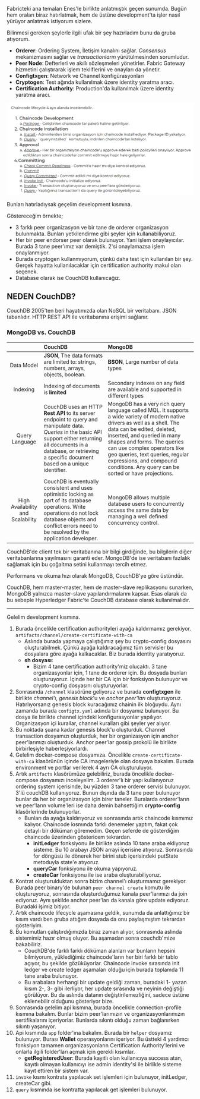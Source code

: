 Fabricteki ana temaları Enes'le birlikte anlatmıştık geçen sunumda. Bugün hem oraları biraz hatırlatmak, hem de üstüne development'ta işler nasıl yürüyor anlatmak istiyorum sizlere.

Bilinmesi gereken şeylerle ilgili ufak bir şey hazırladım bunu da gruba atıyorum.

- **Orderer**: Ordering System, İletişim kanalını sağlar. _Consensus_ mekanizmasını sağlar ve _transactionların_ yürütülmesinden sorumludur.
- **Peer Node**: Defterleri ve akıllı sözleşmeleri yönetirler. Fabric Gateway hizmetini çalıştırarak işlem tekliflerini ve onayları da yönetir.
- **Configtxgen**: Network ve Channel konfigürasyonları
- **Cryptogen**: Test ağında kullanılmak üzere identity yaratma aracı.
- **Certification Authority**: Production'da kullanılmak üzere identity yaratma aracı.

![Alt text](./assets/lifecycle-of-chaincode.png)

Bunları hatırladıysak geçelim development kısmına.

Göstereceğim örnekte;

- 3 farklı peer organizasyon ve bir tane de orderer organizasyon bulunmakta. Bunları yetkilendirme gibi şeyler için kullanabiliyoruz.
- Her bir peer endorser peer olarak bulunuyor. Yani işlem onaylayıcılar. Burada 3 tane peer'ımız var demiştik. 2'si onaylamazsa işlem onaylanmıyor.
- Burada cryptogen kullanmıyorum, çünkü daha test için kullanılan bir şey. Gerçek hayatta kullanılacaklar için certification authority makul olan seçenek.
- Database olarak ise CouchDB kullanıcağız.

## NEDEN CouchDB?

CouchDB 2005'ten beri hayatımızda olan NoSQL bir veritabanı. JSON tabanlıdır. HTTP REST API ile veritabanına erişimi sağlanır.

### **MongoDB vs. CouchDB**

|                                   | CouchDB                                                                                                                                                                                                                                 | MongoDB                                                                                                                                                                                                                                                                                                                                                                      |
| :-------------------------------: | :-------------------------------------------------------------------------------------------------------------------------------------------------------------------------------------------------------------------------------------- | :--------------------------------------------------------------------------------------------------------------------------------------------------------------------------------------------------------------------------------------------------------------------------------------------------------------------------------------------------------------------------- |
|            Data Model             | **JSON**, The data formats are limited to: strings, numbers, arrays, objects, boolean.                                                                                                                                                  | **BSON**, Large number of data types                                                                                                                                                                                                                                                                                                                                         |
|             Indexing              | Indexing of documents is **limited**                                                                                                                                                                                                    | Secondary indexes on any field are available and supported in different types                                                                                                                                                                                                                                                                                                |
|          Query Language           | CouchDB uses an HTTP **Rest API** to its server endpoint to query and manipulate data. _Queries_ in the basic API support either returning all documents in a database, or retrieving a specific document based on a unique identifier. | MongoDB has a very rich query language called MQL. It supports a wide variety of modern native drivers as well as a shell. The data can be edited, deleted, inserted, and queried in many shapes and forms. The queries can use complex operators like geo queries, text queries, regular expressions, and compound conditions. Any query can be sorted or have projections. |
| High Availability and Scalability | CouchDB is eventually consistent and uses optimistic locking as part of its database operations. Write operations do not lock database objects and conflict errors need to be resolved by the application developer.                    | MongoDB allows multiple database users to concurrently access the same data by managing a well defined concurrency control.                                                                                                                                                                                                                                                  |

CouchDB'de client tek bir veritabanına bir bilgi girdiğinde, bu bilgilerin diğer veritabanlarına yayılmasını garanti eder. MongoDB'de ise veritabanı fazlalık sağlamak için bu çoğaltma setini kullanmayı tercih etmez.

Performans ve okuma hızı olarak MongoDB, CouchDB'ye göre üstündür.

CouchDB, hem master-master, hem de master-slave replikasyonu sunarken, MongoDB yalnızca master-slave yapılandırmalarını kapsar. Esas olarak da bu sebeple Hyperledger Fabric'te CouchDB database olarak kullanılmalıdır.

---

Gelelim development kısmına.

1. Burada öncelikle certification authorityleri ayağa kaldırmamız gerekiyor. `artifacts/channel/create-certificate-with-ca`
   - Aslında burada yapmaya çalıştığımız şey bu crypto-config dosyasını oluşturabilmek. Çünkü ayağa kaldıracağımız tüm servisler bu dosyalara göre ayağa kalkacaklar. Biz burada identity yaratıyoruz.
   - **sh dosyası**:
     - Bizim 4 tane certification authority'miz olucaktı. 3 tane organizasyonlar için, 1 tane de orderer için. Bu dosyada bunları oluşturuyoruz. İçinde her bir CA için bir fonksiyon bulunuyor ve crypto-config dosyasını oluşturuyorlar.
2. Sonrasında `/channel` klasörüne geliyoruz ve burada **configtxgen** ile birlikte _channel'ı_, _genesis block_'u ve _anchor peer'ları_ oluşturuyoruz. Hatırlıyorsanız genesis block kuracağımız chainin ilk bloğuydu. Aynı zamanda burada `configtx.yaml` adında bir dosyamız bulunuyor. Bu dosya ile birlikte channel içindeki konfigurasyonlar yapılıyor. Organizasyon içi kurallar, channel kuralları gibi şeyler yer alıyor.
3. Bu noktada şuana kadar genesis block'u oluşturduk. Channel transaction dosyamızı oluşturduk, her bir organizasyon için anchor peer'larımızı oluşturduk. Anchor peer'lar gossip prokolü ile birlikte birbirleşiyle haberleşiyorlardı.
4. Gelelim docker-compose dosyamıza. Öncelikle `create-certificate-with-ca` klasörünün içinde CA imageleriyle olan dosyaya bakalım. Burada environment ve portlar verilerek 4 ayrı CA oluşturuluyor.
5. Artık `artifacts` klasörümüze gelebiliriz, burada öncelikle docker-compose dosyamızı inceleyelim. 3 orderer'lı bir yapı kullanıyoruz ordering system içerisinde, bu yüzden 3 tane orderer servisi bulunuyor. 3'lü couchDB kullanıyoruz. Bunun dışında da 3 tane peer bulunuyor bunlar da her bir organizasyon için birer taneler. Buralarda orderer'ların ve peer'ların volume'leri ise daha demin bahsettiğim **crypto-config** klasörlerinde bulunuyorlar.
   - Bunları da ayağa kaldırıyoruz ve sonrasında artık chaincode kısmımız kalıyor. Chaincode kısmında farklı denemeler yaptım, fakat çok detaylı bir döküman göremedim. Geçen seferde de gösterdiğim chaincode üzerinden göstericem tekrardan.
     - **initLedger** fonksiyonu ile birlikte aslında 10 tane araba ekliyoruz sisteme. Bu 10 arabayı JSON arrayi içerisine atıyoruz. Sonrasında for döngüsü ile dönerek her birini stub içerisindeki putState metoduyla state'e atıyoruz.
     - **queryCar** fonksiyonu ile okuma yapıyoruz.
     - **createCar** fonksiyonu ile ise araba oluşturabiliyoruz.
6. Kontrat oluşturulduktan sonra bizim channel'ı oluşturmamız gerekiyor. Burada peer binary'de bulunan `peer channel create` komutu ile oluşturuyoruz, sonrasında oluşturduğumuz kanala peer'larımızı da join ediyoruz. Aynı şekilde anchor peer'ları da kanala göre update ediyoruz. Buradaki işimiz bitiyor.
7. Artık chaincode lifecycle aşamasına geldik, sunumda da anlattığımız bir kısım vardı ben gruba attığım dosyada da onu paylaşmıştım tekrardan gösteriyim.
8. Bu komutları çalıştırdığımızda biraz zaman alıyor, sonrasında aslında sistemimiz hazır olmuş oluyor. Bu aşamadan sonra couchdb'mize bakabiliriz.
   - CouchDB'de farklı farklı döküman alanları var bunların hepsini bilmiyorum, yüklediğimiz chaincode'ların her biri farklı bir tablo açıyor, bu şekilde gözüküyorlar. Chaincode invoke sırasında init ledger ve create ledger aşamaları olduğu için burada toplamda 11 tane araba bulunuyor.
   - Bu arabalara herhangi bir update geldiği zaman, buradaki 1- yazan kısım 2-, 3- gibi ilerliyor, her update sırasında ve neyinin değiştiği görülüyor. Bu da aslında datanın değiştirilemezliğini, sadece üstüne eklenebilir olduğunu gösteriyor bize.
9. Sonrasında gelelim api kısmına, burada öncelikle connection-profile kısmına bakalım. Bunlar bizim peer'larımızın ve organizasyonlarımızın sertifikalarını içeriyorlar. Bunlarda sıkıntı olduğu zaman bağlanırken sıkıntı yaşanıyor.
10. Api kısmında `app` folder'ına bakalım. Burada bir `helper` dosyamız bulunuyor. Burası **Wallet** operasyonlarını içeriyor. Bu üstteki 4 yardımcı fonksiyon tamamen organizasyonların Certification Authority'lerini ve onlarla ilgili folder'ları açmak için gerekli kısımlar.
    - **getRegisteredUser**: Burada kayıtlı olan kullanıcıya success atan, kayıtlı olmayan kullanıcıyı ise admin identity'si ile birlikle sisteme kayıt ettiren bir sistem var.
11. `invoke` kısmı kontrata yapılacak set işlemleri için bulunuyor, initLedger, createCar gibi.
12. `query` kısmında ise kontratta yapılacak get işlemleri bulunuyor.
